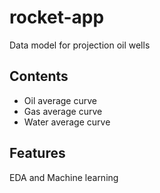 # **rocket-app**
Data model for projection oil wells

## Contents

- Oil average curve
- Gas average curve
- Water average curve

## Features
EDA and Machine learning
